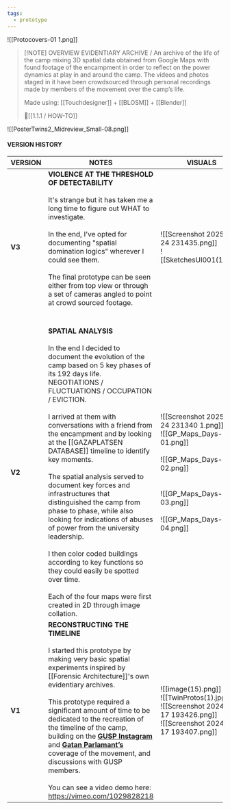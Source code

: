 ```yaml
---
tags:
  - prototype
---
```

![[Protocovers-01 1.png]]

> [!NOTE] OVERVIEW
> EVIDENTIARY ARCHIVE / An archive of the life of the camp mixing 3D spatial data obtained from Google Maps with found footage of the encampment in order to reflect on the power dynamics at play in and around the camp. The videos and photos staged in it have been crowdsourced through personal recordings made by members of the movement over the camp’s life.
> 
> Made using: [[Touchdesigner]] + [[BLOSM]] + [[Blender]]
> 
> 🍉[[1.1.1 / HOW-TO]]

![[PosterTwins2_Midreview_Small-08.png]]

#### VERSION HISTORY

| VERSION | NOTES                                                                                                                                                                                                                                                                                                                                                                                                                                                                                                                                                                                                                                                                                                                                                                | VISUALS                                                                                                                                                                 |
| ------- | -------------------------------------------------------------------------------------------------------------------------------------------------------------------------------------------------------------------------------------------------------------------------------------------------------------------------------------------------------------------------------------------------------------------------------------------------------------------------------------------------------------------------------------------------------------------------------------------------------------------------------------------------------------------------------------------------------------------------------------------------------------------- | ----------------------------------------------------------------------------------------------------------------------------------------------------------------------- |
| **V3**  | **VIOLENCE AT THE THRESHOLD OF DETECTABILITY**<br><br>It's strange but it has taken me a long time to figure out WHAT to investigate. <br><br>In the end, I've opted for documenting "spatial domination logics" wherever I could see them.<br><br>The final prototype can be seen either from top view or through a set of cameras angled to point at crowd sourced footage.<br><br><br>                                                                                                                                                                                                                                                                                                                                                                            | ![[Screenshot 2025-03-24 231435.png]]<br>![[SketchesUI001(1).jpg]]                                                                                                      |
| **V2**  | **SPATIAL ANALYSIS**<br><br>In the end I decided to document the evolution of the camp based on 5 key phases of its 192 days life. NEGOTIATIONS / FLUCTUATIONS / OCCUPATION / EVICTION.<br><br>I arrived at them with conversations with a friend from the encampment and by looking at the [[GAZAPLATSEN DATABASE]] timeline to identify key moments.<br><br>The spatial analysis served to document key forces and infrastructures that distinguished the camp from phase to phase, while also looking for indications of abuses of power from the university leadership.<br><br>I then color coded buildings according to key functions so they could easily be spotted over time.<br><br>Each of the four maps were first created in 2D through image collation. | ![[Screenshot 2025-03-24 231340 1.png]]<br>![[GP_Maps_Days-01.png]]<br><br>![[GP_Maps_Days-02.png]]<br><br><br>![[GP_Maps_Days-03.png]]<br><br>![[GP_Maps_Days-04.png]] |
| **V1**  | **RECONSTRUCTING THE TIMELINE**<br><br>I started this prototype by making very basic spatial experiments inspired by [[Forensic Architecture]]'s own evidentiary archives. <br><br>This prototype required a significant amount of time to be dedicated to the recreation of the timeline of the camp, building on the [**GUSP Instagram**](https://www.instagram.com/gustudentsforpalestine/) and [**Gatan Parlamant’s**](https://www.youtube.com/@GatansParlament) coverage of the movement, and discussions with GUSP members.<br><br>You can see a video demo here: https://vimeo.com/1029828218                                                                                                                                                                 | ![[image(15).png]]<br>![[TwinProtos(1).jpg]]<br>![[Screenshot 2024-12-17 193426.png]]<br>![[Screenshot 2024-12-17 193407.png]]                                          |











